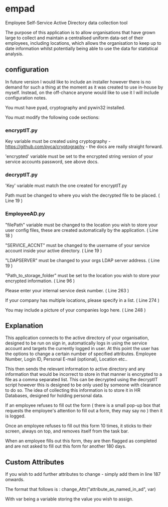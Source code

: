 # empad
Employee Self-Service Active Directory data collection tool

The purpose of this application is to allow organisations that have grown large to collect and maintain a centralised uniform data-set of their employees, including locations, which allows the organisation to keep up to date information whilst potentially being able to use the data for statistical analysis.


## configuration
In future version I would like to include an installer however there is no demand for such a thing at the moment as it was created to use in-house by myself. Instead, on the off-chance anyone would like to use it I will include configuration notes.

You must have pyad, cryptography and pywin32 installed.

You must modify the following code sections:

### encryptIT.py
Key variable must be created using cryptography - https://github.com/pyca/cryptography - the docs are really straight forward.

'encrypted' variable must be set to the encrypted string version of your service accounts password, see above docs.
### decryptIT.py
  'Key' variable must match the one created for encryptIT.py
  
  Path must be changed to where you wish the decrypted file to be placed. ( Line 19 )

### EmployeeAD.py  
  "filePath" variable must be changed to the location you wish to store your user config files, these are created automatically by the application. ( Line 18 )
  
  "SERVICE_ACCNT" must be changed to the username of your service account inside your active directory. ( Line 19 )
  
  "LDAPSERVER" must be changed to your orgs LDAP server address. ( Line 19 )
  
  "Path_to_storage_folder" must be set to the location you wish to store your encrypted information. ( Line 96 )
  
  Please enter your internal service desk number. ( Line 263 )
  
  If your company has multiple locations, please specify in a list. ( Line 274 )
  
  You may include a picture of your companies logo here. ( Line 248 )
  
 ## Explanation
 This application connects to the active directory of your organisation, designed to be run on sign in, automatically logs in using the service account and targets the currently logged in user. At this point the user has the options to change a certain number of specified attributes. Employee Number, Login ID, Personal E-mail (optional), Location etc..
 
 This then sends the relevant information to active directory and any information that would be incorrect to store in that manner is encrypted to a file as a comma separated list. This can be decrypted using the decryptIT script however this is designed to be only used by someone with clearance to do so. The idea of collecting this information is to store it in HR Databases, designed for holding personal data.
 
 If an employee refuses to fill out the form ( there is a small pop-up box that requests the employee's attention to fill out a form, they may say no ) then it is logged.
 
 Once an employee refuses to fill out this form 10 times, it sticks to their screen, always on top, and removes itself from the task bar. 
 
 When an employee fills out this form, they are then flagged as completed and are not asked to fill out this form for another 180 days.
 
 ## Custom Attributes
 If you wish to add further attributes to change - simply add them in line 187 onwards.
 
 The format that follows is : change_Attr("attribute_as_named_in_ad", var)
 
 With var being a variable storing the value you wish to assign.
 

